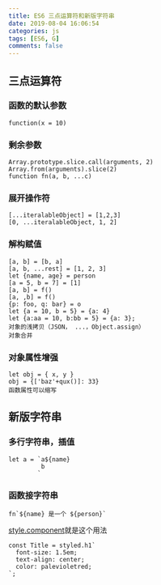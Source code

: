 ```yaml
---
title: ES6 三点运算符和新版字符串
date: 2019-08-04 16:06:54
categories: js
tags: [ES6, G]
comments: false
---
```


## 三点运算符

### 函数的默认参数

    function(x = 10)

### 剩余参数

    Array.prototype.slice.call(arguments, 2)
    Array.from(arguments).slice(2)
    function fn(a, b, ...c)

### 展开操作符

    [...iteralableObject] = [1,2,3]
    [0, ...iteralableObject, 1, 2]

### 解构赋值

    [a, b] = [b, a]
    [a, b, ...rest] = [1, 2, 3]
    let {name, age} = person
    [a = 5, b = 7] = [1]
    [a, b] = f()
    [a, ,b] = f()
    {p: foo, q: bar} = o
    let {a = 10, b = 5} = {a: 4}
    let {a:aa = 10, b:bb = 5} = {a: 3};
    对象的浅拷贝（JSON， ...，Object.assign）
    对象合并

### 对象属性增强

    let obj = { x, y }
    obj = {['baz'+qux()]: 33}
    函数属性可以缩写

## 新版字符串

### 多行字符串，插值

    let a = `a${name}
             b
            `
### 函数接字符串

    fn`${name} 是一个 ${person}`

[style.component](https://github.com/styled-components/styled-components)就是这个用法

    const Title = styled.h1`
      font-size: 1.5em;
      text-align: center;
      color: palevioletred;
    `;
